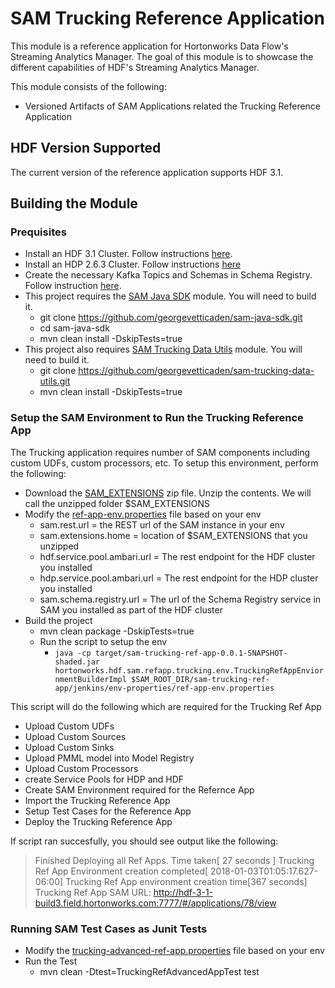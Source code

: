 # SAM Trucking Reference Application

This module is a reference application for Hortonworks Data Flow's Streaming Analytics Manager. The goal of this module is to showcase the different capabilities of HDF's Streaming Analytics Manager.

This module consists of the following:

* Versioned Artifacts of SAM Applications related the Trucking Reference Application

## HDF Version Supported
The current version of the reference application supports HDF 3.1. 


## Building the Module

### Prequisites

* Install an HDF 3.1 Cluster. Follow instructions [here](https://docs.hortonworks.com/HDPDocuments/HDF3/HDF-3.0.2/bk_installing-hdf/content/ch_install-ambari.html). 
* Install an HDP 2.6.3 Cluster. Follow instructions [here](https://docs.hortonworks.com/HDPDocuments/Ambari-2.6.0.0/bk_ambari-installation/content/ch_Getting_Ready.html)
* Create the necessary Kafka Topics and Schemas in Schema Registry. Follow instruction [here](https://docs.hortonworks.com/HDPDocuments/HDF3/HDF-3.0.2/bk_getting-started-with-stream-analytics/content/ch_prepare-your-environment.html#d6e97). 
* This project requires the [SAM Java SDK](https://github.com/georgevetticaden/sam-java-sdk) module. You will need to build it.
	* git clone https://github.com/georgevetticaden/sam-java-sdk.git
	* cd sam-java-sdk
	* mvn clean install -DskipTests=true
* This project also requires [SAM Trucking Data Utils](https://github.com/georgevetticaden/sam-trucking-data-utils) module. You will need to build it. 
	* git clone https://github.com/georgevetticaden/sam-trucking-data-utils.git
	* mvn clean install -DskipTests=true

### Setup the SAM Environment to Run the Trucking Reference App

The Trucking application requires number of SAM components including custom UDFs, custom processors, etc. To setup this environment, perform the following:

* Download the [SAM_EXTENSIONS](https://drive.google.com/file/d/1CNYcfT0yoBHbsjziikzO_W2lN3Lrtas3/view) zip file. Unzip the contents. We will call the unzipped folder $SAM_EXTENSIONS
* Modify the [ref-app-env.properties](https://github.com/georgevetticaden/sam-trucking-ref-app/blob/master/jenkins/env-properties/ref-app-env.properties) file based on your env
	* sam.rest.url = the REST url of the SAM instance in your env
	* sam.extensions.home = location of $SAM_EXTENSIONS that you unzipped
	* hdf.service.pool.ambari.url = The rest endpoint for the HDF cluster you installed
	* hdp.service.pool.ambari.url = The rest endpoint for the HDP cluster you installed
	* sam.schema.registry.url = The url of the Schema Registry service in SAM you installed as part of the HDF cluster
* Build the project
	* mvn clean package -DskipTests=true
	* Run the script to setup the env
		* `java -cp target/sam-trucking-ref-app-0.0.1-SNAPSHOT-shaded.jar  hortonworks.hdf.sam.refapp.trucking.env.TruckingRefAppEnviornmentBuilderImpl $SAM_ROOT_DIR/sam-trucking-ref-app/jenkins/env-properties/ref-app-env.properties`
	
This script will do the following which are required for the Trucking Ref App

* Upload Custom UDFs 
* Upload Custom Sources
* Upload Custom Sinks
* Upload PMML model into Model Registry
* Upload Custom Processors
* create Service Pools for HDP and HDF
* Create SAM Environment required for the Refernce App
* Import the Trucking Reference App
* Setup Test Cases for the Reference App
* Deploy the Trucking Reference App

If script ran succesfully, you should see output like the following:
> Finished Deploying all Ref Apps. Time taken[ 27 seconds ]
Trucking Ref App Environment creation completed[ 2018-01-03T01:05:17.627-06:00]
Trucking Ref App environment creation time[367 seconds]
Trucking Ref App SAM URL: http://hdf-3-1-build3.field.hortonworks.com:7777/#/applications/78/view


### Running SAM Test Cases as Junit Tests

* Modify the [trucking-advanced-ref-app.properties](https://github.com/georgevetticaden/sam-trucking-ref-app/blob/master/jenkins/app-properties/trucking-advanced-ref-app.properties) file based on your env
* Run the Test
	* mvn clean -Dtest=TruckingRefAdvancedAppTest test
	
	

	

	

	

